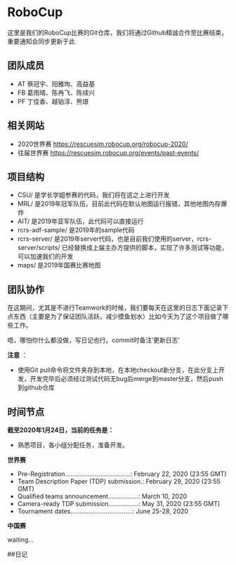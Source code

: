 # RoboCup

这里是我们的RoboCup比赛的Git仓库，我们将通过Github精诚合作至比赛结束，重要通知会同步更新于此

## 团队成员
- AT 蔡冠宇、阳雅珣、高益基
- FB 葛雨晴、陈冉飞、陈续兴
- PF 丁佳香、越铂淳、熊璟

## 相关网站
- 2020世界赛 <https://rescuesim.robocup.org/robocup-2020/>
- 往届世界赛 <https://rescuesim.robocup.org/events/past-events/>

## 项目结构
- CSU/ 是学长学姐参赛的代码，我们将在这之上进行开发
- MRL/ 是2019年冠军队伍，目前此代码在默认地图运行报错，其他地图内存爆炸
- AIT/ 是2019年亚军队伍，此代码可以直接运行
- rcrs-adf-sample/ 是2019年的sample代码
- rcrs-server/ 是2019年server代码，也是目前我们使用的server，rcrs-server/scripts/ 已经替换成上届主办方提供的脚本，实现了许多测试等功能，可以加速我们的开发
- maps/ 是2019年国赛比赛地图

## 团队协作
在这期间，尤其是不进行Teamwork的时候，我们要每天在这里的日志下面记录下点东西（主要是为了保证团队活跃，减少摸鱼划水）比如今天为了这个项目做了哪些工作。


唔，哪怕你什么都没做，写日记也行。commit时备注‘更新日志’

**注意** ：

- 使用Git pull命令将文件夹存到本地，在本地checkout新分支，在此分支上开发，开发完毕后必须经过测试代码无bug后merge到master分支，然后push到github仓库

## 时间节点
**截至2020年1月24日，当前的任务是：**

- 熟悉项目，各小组分配任务，准备开发。

**世界赛**

- Pre-Registration……………………………….: February 22, 2020 (23:55 GMT)
- Team Description Paper (TDP) submission.: February 29, 2020 (23:55 GMT)
- Qualified teams announcement…………..…: March 10, 2020
- Camera-ready TDP submission………….….: May 31, 2020 (23:55 GMT)
- Tournament dates………………………..……: June 25-28, 2020

**中国赛**

waiting...

##日记

